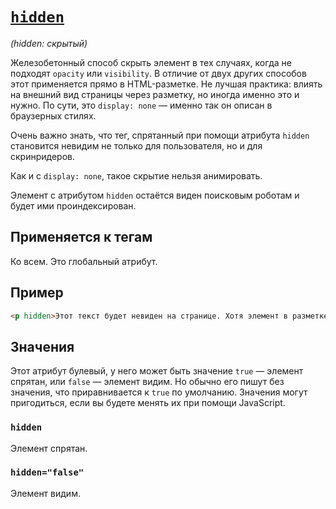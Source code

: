 # [`hidden`](../index.md)

_(hidden: скрытый)_

Железобетонный способ скрыть элемент в тех случаях, когда не подходят `opacity` или `visibility`. В отличие от двух других способов этот применяется прямо в HTML-разметке. Не лучшая практика: влиять на внешний вид страницы через разметку, но иногда именно это и нужно. По сути, это `display: none` — именно так он описан в браузерных стилях.

Очень важно знать, что тег, спрятанный при помощи атрибута `hidden` становится невидим не только для пользователя, но и для скринридеров.

Как и с `display: none`, такое скрытие нельзя анимировать.

Элемент с атрибутом `hidden` остаётся виден поисковым роботам и будет ими проиндексирован.

## Применяется к тегам

Ко всем. Это глобальный атрибут.

## Пример

```HTML
<p hidden>Этот текст будет невиден на странице. Хотя элемент в разметке будет!</p>
```

## Значения

Этот атрибут булевый, у него может быть значение `true` — элемент спрятан, или `false` — элемент видим. Но обычно его пишут без значения, что приравнивается к `true` по умолчанию. Значения могут пригодиться, если вы будете менять их при помощи JavaScript.

### `hidden`

Элемент спрятан.

### `hidden="false"`

Элемент видим.
